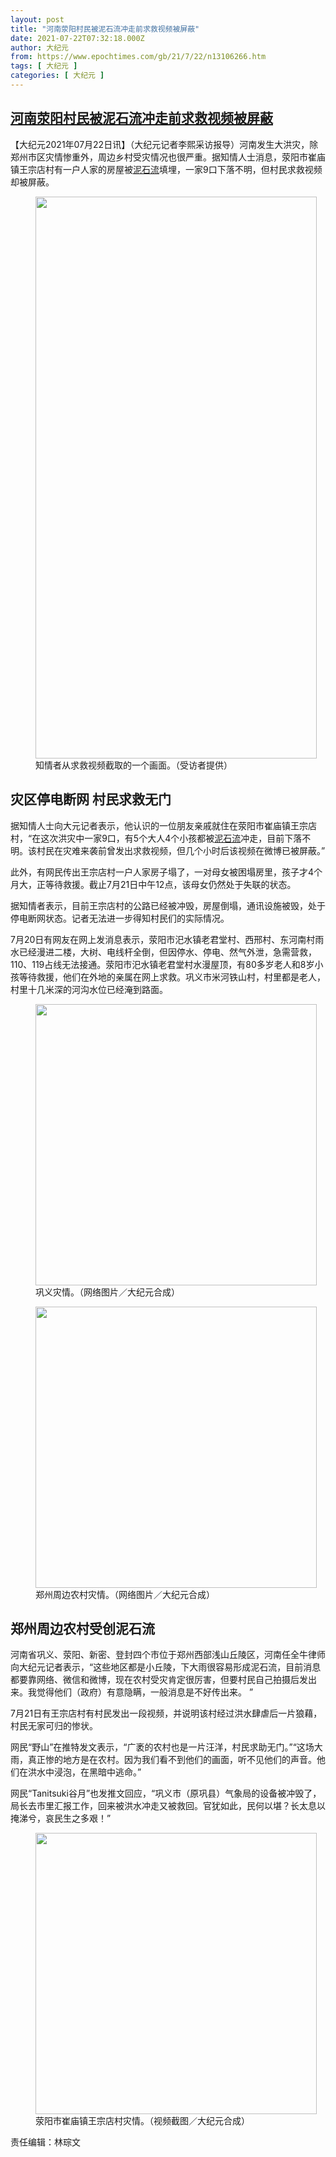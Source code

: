 ```yaml
---
layout: post
title: "河南荥阳村民被泥石流冲走前求救视频被屏蔽"
date: 2021-07-22T07:32:18.000Z
author: 大纪元
from: https://www.epochtimes.com/gb/21/7/22/n13106266.htm
tags: [ 大纪元 ]
categories: [ 大纪元 ]
---
```

<!--1626939138000-->
[河南荥阳村民被泥石流冲走前求救视频被屏蔽](https://www.epochtimes.com/gb/21/7/22/n13106266.htm)
------

<div>
<p>【大纪元2021年07月22日讯】（大纪元记者李熙采访报导）河南发生大洪灾，除郑州市区灾情惨重外，周边乡村受灾情况也很严重。据知情人士消息，荥阳市崔庙镇王宗店村有一户人家的房屋被<a href="https://www.epochtimes.com/gb/tag/%E6%B3%A5%E7%9F%B3%E6%B5%81.html">泥石流</a>填埋，一家9口下落不明，但村民求救视频却被屏蔽。</p><figure id="attachment_13106360" aria-describedby="caption-attachment-13106360" style="width: 450px" class="wp-caption aligncenter"><a target="_blank" href="https://i.epochtimes.com/assets/uploads/2021/07/id13106360-S__5439490.jpg"><img class="size-medium wp-image-13106360" src="https://i.epochtimes.com/assets/uploads/2021/07/id13106360-S__5439490-450x899.jpg" alt="" width="450" height="899" /></a><figcaption id="caption-attachment-13106360" class="wp-caption-text">知情者从求救视频截取的一个画面。（受访者提供）</figcaption></figure><h2>灾区停电断网 村民求救无门</h2><p>据知情人士向大元记者表示，他认识的一位朋友亲戚就住在荥阳市崔庙镇王宗店村，“在这次洪灾中一家9口，有5个大人4个小孩都被<a href="https://www.epochtimes.com/gb/tag/%E6%B3%A5%E7%9F%B3%E6%B5%81.html">泥石流</a>冲走，目前下落不明。该村民在灾难来袭前曾发出求救视频，但几个小时后该视频在微博已被屏蔽。”</p><p>此外，有网民传出王宗店村一户人家房子塌了，一对母女被困塌房里，孩子才4个月大，正等待救援。截止7月21日中午12点，该母女仍然处于失联的状态。</p><p>据知情者表示，目前王宗店村的公路已经被冲毁，房屋倒塌，通讯设施被毁，处于停电断网状态。记者无法进一步得知村民们的实际情况。</p><p>7月20日有网友在网上发消息表示，荥阳市汜水镇老君堂村、西邢村、东河南村雨水已经漫进二楼，大树、电线杆全倒，但因停水、停电、然气外泄，急需营救，110、119占线无法接通。荥阳市汜水镇老君堂村水漫屋顶，有80多岁老人和8岁小孩等待救援，他们在外地的亲属在网上求救。巩义市米河铁山村，村里都是老人，村里十几米深的河沟水位已经淹到路面。</p><figure id="attachment_13106429" aria-describedby="caption-attachment-13106429" style="width: 450px" class="wp-caption aligncenter"><a target="_blank" href="https://i.epochtimes.com/assets/uploads/2021/07/id13106429-S__5472270.jpg"><img class="size-medium wp-image-13106429" src="https://i.epochtimes.com/assets/uploads/2021/07/id13106429-S__5472270-450x450.jpg" alt="" width="450" height="450" /></a><figcaption id="caption-attachment-13106429" class="wp-caption-text">巩义灾情。（网络图片／大纪元合成）</figcaption></figure><figure id="attachment_13106432" aria-describedby="caption-attachment-13106432" style="width: 450px" class="wp-caption aligncenter"><a target="_blank" href="https://i.epochtimes.com/assets/uploads/2021/07/id13106432-S__5472271.jpg"><img class="size-medium wp-image-13106432" src="https://i.epochtimes.com/assets/uploads/2021/07/id13106432-S__5472271-450x450.jpg" alt="" width="450" height="450" /></a><figcaption id="caption-attachment-13106432" class="wp-caption-text">郑州周边农村灾情。（网络图片／大纪元合成）</figcaption></figure><h2>郑州周边农村受创泥石流</h2><p>河南省巩义、荥阳、新密、登封四个市位于郑州西部浅山丘陵区，河南任全牛律师向大纪元记者表示，“这些地区都是小丘陵，下大雨很容易形成泥石流，目前消息都要靠网络、微信和微博，现在农村受灾肯定很厉害，但要村民自己拍摄后发出来。我觉得他们（政府）有意隐瞒，一般消息是不好传出来。 ”</p><p>7月21日有王宗店村有村民发出一段视频，并说明该村经过洪水肆虐后一片狼藉，村民无家可归的惨状。</p><p>网民“野山”在推特发文表示，“广袤的农村也是一片汪洋，村民求助无门。”“这场大雨，真正惨的地方是在农村。因为我们看不到他们的画面，听不见他们的声音。他们在洪水中浸泡，在黑暗中逃命。”</p><p>网民“Tanitsuki谷月”也发推文回应，“巩义市（原巩县）气象局的设备被冲毁了，局长去市里汇报工作，回来被洪水冲走又被救回。官犹如此，民何以堪？长太息以掩涕兮，哀民生之多艰！”</p><figure id="attachment_13106434" aria-describedby="caption-attachment-13106434" style="width: 450px" class="wp-caption aligncenter"><a target="_blank" href="https://i.epochtimes.com/assets/uploads/2021/07/id13106434-S__5472268.jpg"><img class="size-medium wp-image-13106434" src="https://i.epochtimes.com/assets/uploads/2021/07/id13106434-S__5472268-450x450.jpg" alt="" width="450" height="450" /></a><figcaption id="caption-attachment-13106434" class="wp-caption-text">荥阳市崔庙镇王宗店村灾情。（视频截图／大纪元合成）</figcaption></figure><p>责任编辑：林琮文</p>
</div>
